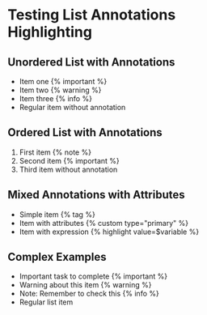 # Testing List Annotations Highlighting

## Unordered List with Annotations

- Item one {% important %}
- Item two {% warning %}
- Item three {% info %}
- Regular item without annotation

## Ordered List with Annotations

1. First item {% note %}
2. Second item {% important %}
3. Third item without annotation

## Mixed Annotations with Attributes

- Simple item {% tag %}
- Item with attributes {% custom type="primary" %}
- Item with expression {% highlight value=$variable %}

## Complex Examples

- Important task to complete {% important %}
- Warning about this item {% warning %}
- Note: Remember to check this {% info %}
- Regular list item
